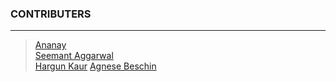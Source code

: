 ### CONTRIBUTERS

***

> [Ananay](https://github.com/fts18)\
[Seemant Aggarwal](https://github.com/seemantaggarwal)\
[Hargun Kaur](https://github.com/hkaur008)
[Agnese Beschin](https://github.com/AgneseB2)
